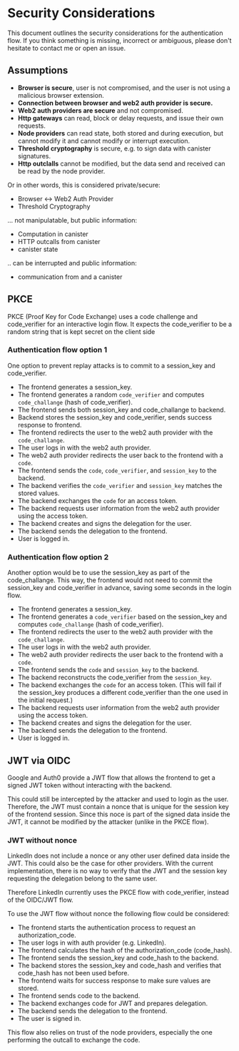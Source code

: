 # Security Considerations

This document outlines the security considerations for the authentication flow.
If you think something is missing, incorrect or ambiguous, please don't hesitate to contact me or open an issue.

## Assumptions

- **Browser is secure**, user is not compromised, and the user is not using a malicious browser extension.
- **Connection between browser and web2 auth provider is secure.**
- **Web2 auth providers are secure** and not compromised.
- **Http gateways** can read, block or delay requests, and issue their own requests.
- **Node providers** can read state, both stored and during execution, but cannot modify it and cannot modify or interrupt execution.
- **Threshold cryptography** is secure, e.g. to sign data with canister signatures.
- **Http outclalls** cannot be modified, but the data send and received can be read by the node provider.

Or in other words, this is considered private/secure:

- Browser <-> Web2 Auth Provider
- Threshold Cryptography

... not manipulatable, but public information:

- Computation in canister
- HTTP outcalls from canister
- canister state

.. can be interrupted and public information:

- communication from and a canister

## PKCE

PKCE (Proof Key for Code Exchange) uses a code challenge and code_verifier for an interactive login flow.
It expects the code_verifier to be a random string that is kept secret on the client side

### Authentication flow option 1

One option to prevent replay attacks is to commit to a session_key and code_verifier.

- The frontend generates a session_key.
- The frontend generates a random `code_verifier` and computes `code_challange` (hash of code_verifier).
- The frontend sends both session_key and code_challange to backend.
- Backend stores the session_key and code_verifier, sends success response to frontend.
- The frontend redirects the user to the web2 auth provider with the `code_challange`.
- The user logs in with the web2 auth provider.
- The web2 auth provider redirects the user back to the frontend with a `code`.
- The frontend sends the `code`, `code_verifier`, and `session_key` to the backend.
- The backend verifies the `code_verifier` and `session_key` matches the stored values.
- The backend exchanges the `code` for an access token.
- The backend requests user information from the web2 auth provider using the access token.
- The backend creates and signs the delegation for the user.
- The backend sends the delegation to the frontend.
- User is logged in.

### Authentication flow option 2

Another option would be to use the session_key as part of the code_challange.
This way, the frontend would not need to commit the session_key and code_verifier in advance, saving some seconds in the login flow.

- The frontend generates a session_key.
- The frontend generates a `code_verifier` based on the session_key and computes `code_challange` (hash of code_verifier).
- The frontend redirects the user to the web2 auth provider with the `code_challange`.
- The user logs in with the web2 auth provider.
- The web2 auth provider redirects the user back to the frontend with a `code`.
- The frontend sends the `code` and `session_key` to the backend.
- The backend reconstructs the code_verifier from the `session_key`.
- The backend exchanges the `code` for an access token. (This will fail if the session_key produces a different code_verifier than the one used in the initial request.)
- The backend requests user information from the web2 auth provider using the access token.
- The backend creates and signs the delegation for the user.
- The backend sends the delegation to the frontend.
- User is logged in.

## JWT via OIDC

Google and Auth0 provide a JWT flow that allows the frontend to get a signed JWT token without interacting with the backend.

This could still be intercepted by the attacker and used to login as the user.
Therefore, the JWT must contain a nonce that is unique for the session key of the frontend session.
Since this noce is part of the signed data inside the JWT, it cannot be modified by the attacker (unlike in the PKCE flow).

### JWT without nonce

LinkedIn does not include a nonce or any other user defined data inside the JWT.
This could also be the case for other providers.
With the current implementation, there is no way to verify that the JWT and the session key requesting the delegation belong to the same user.

Therefore LinkedIn currently uses the PKCE flow with code_verifier, instead of the OIDC/JWT flow.

To use the JWT flow without nonce the following flow could be considered:

- The frontend starts the authentication process to request an authorization_code.
- The user logs in with auth provider (e.g. LinkedIn).
- The frontend calculates the hash of the authorization_code (code_hash).
- The frontend sends the session_key and code_hash to the backend.
- The backend stores the session_key and code_hash and verifies that code_hash has not been used before.
- The frontend waits for success response to make sure values are stored.
- The frontend sends code to the backend.
- The backend exchanges code for JWT and prepares delegation.
- The backend sends the delegation to the frontend.
- The user is signed in.

This flow also relies on trust of the node providers, especially the one performing the outcall to exchange the code.
